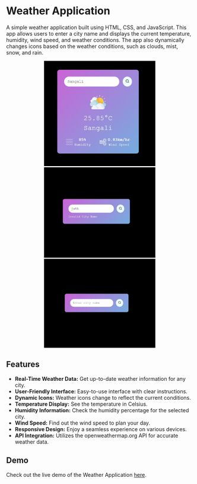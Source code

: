 # Weather Application

A simple weather application built using HTML, CSS, and JavaScript. This app allows users to enter a city name and displays the current temperature, humidity, wind speed, and weather conditions. The app also dynamically changes icons based on the weather conditions, such as clouds, mist, snow, and rain.
<div align="center">
  <img src="/screenshots/FullPic.JPG" alt="Weather App Screenshot" width="300">
  <img src="/screenshots/InvalidPic.JPG" alt="Weather App Screenshot" width="300">
  <img src="/screenshots/1.jpg" alt="Weather App Screenshot" width="300">
</div>

## Features

- **Real-Time Weather Data:** Get up-to-date weather information for any city.
- **User-Friendly Interface:** Easy-to-use interface with clear instructions.
- **Dynamic Icons:** Weather icons change to reflect the current conditions.
- **Temperature Display:** See the temperature in Celsius.
- **Humidity Information:** Check the humidity percentage for the selected city.
- **Wind Speed:** Find out the wind speed to plan your day.
- **Responsive Design:** Enjoy a seamless experience on various devices.
- **API Integration:** Utilizes the openweathermap.org API for accurate weather data.

## Demo

Check out the live demo of the Weather Application [here](https://musical-cuchufli-52032c.netlify.app/).

